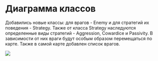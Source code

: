# Диаграмма классов

Добавились новые классы: для врагов - Enemy и для стратегий их поведения - Strategy. Также от класса Strategy наследуются определенные виды стратегий - Aggression, Cowardice и Passivity. В зависимости от них враги будут особым образом перемещаться по карте. Также в самой карте добавлен список врагов.

![](https://github.com/LadaNikitina/CLI/blob/hw8/pictures/class.png)
